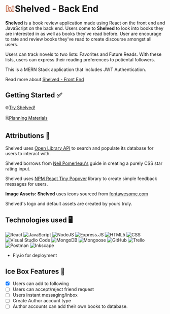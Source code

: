 # <img src="https://raw.githubusercontent.com/Reizor-75/Shelved-front-end/e9e1dd75a41d54631d6e9629aaede3adae1d26ec/src/assets/Shelved_Logo_V2.svg" alt="Shelved Icon" width="30"/>Shelved - Back End

**Shelved** is a book review application made using React on the front end and JavaScript on the back end. Users come to **Shelved** to look into books they are interested in as well as books they've read before. User are encourage to rate and review books they've read to create discourse amongst all users.

Users can track novels to two lists: Favorites and Future Reads. With these lists, users can express their reading preferences to potiental followers. 

This is a MERN Stack application that includes JWT Authentication.

Read more about [Shelved - Front End](https://github.com/Reizor-75/Shelved-front-end)

## Getting Started ✅
🌐[Try Shelved!](https://shelved.netlify.app/)

🗒️[Planning Materials](https://trello.com/b/mHVSYVS2/shelved)

## Attributions 📣
Shelved uses [Open Library API](https://openlibrary.org/dev/docs/restful_api) to search and populate its database for users to interact with.

Shelved borrows from [Neil Pomerleau's](https://codepen.io/neilpomerleau/pen/wzxzQM) guide in creating a purely CSS star rating input.

Shelved uses [NPM React Tiny Popover](https://www.npmjs.com/package/react-tiny-popover) library to create simple feedback messages for users.

**Image Assets:** **Shelved** uses icons sourced from [fontawesome.com](https://fontawesome.com/)

Shelved's logo and default assets are created by yours truly.

## Technologies used 🖥
![React](https://img.shields.io/badge/react-%2320232a.svg?style=for-the-badge&logo=react&logoColor=%2361DAFB)
![JavaScript](https://img.shields.io/badge/javascript-%23323330.svg?style=for-the-badge&logo=javascript&logoColor=%23F7DF1E)
![NodeJS](https://img.shields.io/badge/Node.js-43853D?style=for-the-badge&logo=node.js&logoColorj=white)
![Express.JS](https://img.shields.io/badge/Express.js-404D59?style=for-the-badge)
![HTML5](https://img.shields.io/badge/html5-%23E34F26.svg?style=for-the-badge&logo=html5&logoColor=white)
![CSS](https://img.shields.io/badge/CSS-239120?&style=for-the-badge&logo=css3&logoColor=white)
![Visual Studio Code](https://img.shields.io/badge/Visual%20Studio%20Code-0078d7.svg?style=for-the-badge&logo=visual-studio-code&logoColor=white)
![MongoDB](https://img.shields.io/badge/MongoDB-4EA94B?style=for-the-badge&logo=mongodb&logoColor=white)
![Mongoose](https://img.shields.io/badge/Mongoose-880000.svg?style=for-the-badge&logo=Mongoose&logoColor=white)
![GitHub](https://img.shields.io/badge/GitHub-100000?style=for-the-badge&logo=github&logoColor=white)
![Trello](https://img.shields.io/badge/Trello-%23026AA7.svg?style=for-the-badge&logo=Trello&logoColor=white)
![Postman](https://img.shields.io/badge/Postman-FF6C37?style=for-the-badge&logo=postman&logoColor=white)
![Inkscape](https://img.shields.io/badge/Inkscape-e0e0e0?style=for-the-badge&logo=inkscape&logoColor=080A13)

- Fly.io for deployment

## Ice Box Features 🧊
- [x] Users can add to following
- [ ] Users can accept/reject friend request
- [ ] Users instant messaging/inbox
- [ ] Create Author account type
- [ ] Author accounts can add their own books to database.